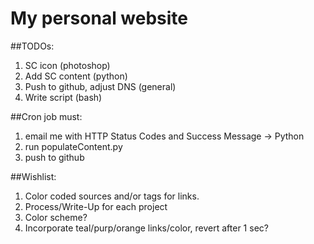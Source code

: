 # My personal website

##TODOs: 

1. SC icon (photoshop)
2. Add SC content (python)
3. Push to github, adjust DNS (general)
4. Write script (bash)

##Cron job must: 

1. email me with HTTP Status Codes and Success Message -> Python
2. run populateContent.py
3. push to github

##Wishlist:

1. Color coded sources and/or tags for links.
2. Process/Write-Up for each project
3. Color scheme?
4. Incorporate teal/purp/orange links/color, revert after 1 sec?
